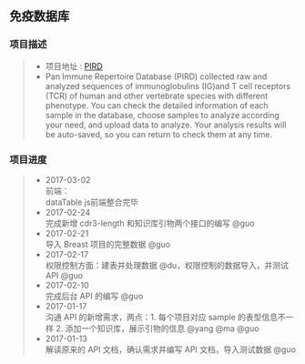 免疫数据库
------
###  项目描述 <br />
>* 项目地址 : [PIRD](http://172.17.10.19/pird/) <br />
>* Pan Immune Repertoire Database (PIRD) collected raw and analyzed sequences of immunoglobulins (IG)and T cell receptors (TCR)
of human and other vertebrate species with different phenotype. You can check the detailed information of each sample in the 
database, choose samples to analyze according your need, and upload data to analyze. Your analysis results will be auto-saved, 
so you can return to check them at any time.

### 项目进度 <br />
>* 2017-03-02 <br />前端：<br />dataTable js前端整合完毕
>* 2017-02-24 <br />完成新增 cdr3-length 和知识库引物两个接口的编写 @guo
>* 2017-02-21 <br />导入 Breast 项目的完整数据 @guo
>* 2017-02-17 <br />权限控制方面：建表并处理数据 @du，权限控制的数据导入，并测试 API @guo
>* 2017-02-10 <br />完成后台 API 的编写 @guo
>* 2017-01-17 <br />沟通 API 的新增需求，两点：1. 每个项目对应 sample 的表型信息不一样 2. 添加一个知识库，展示引物的信息 @yang @ma @guo 
>* 2017-01-13 <br />解读原来的 API 文档，确认需求并编写 API 文档，导入测试数据 @guo
 

